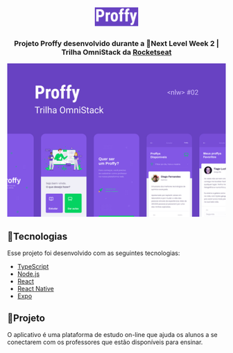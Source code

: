 <h1 align="center">
 <img alt="Proffy" src="images/Logo%20Proffy.png" width="20%" />
</h1>
<h3 align="center">
 Projeto Proffy desenvolvido durante a 🚀Next Level Week 2 | Trilha OmniStack da <a href="https://rocketseat.com.br/">Rocketseat</a>
</h3>
<p align="center">
 <img alt="Projeto" src="images/Proffy%20Mobile.png?raw=true" />
</p>

## 📌Tecnologias
Esse projeto foi desenvolvido com as seguintes tecnologias:
- [TypeScript](https://www.npmjs.com/package/typescript)
- [Node.js](https://nodejs.org/en/)
- [React](https://reactjs.org)
- [React Native](https://facebook.github.io/react-native/)
- [Expo](https://expo.io/)

## 📌Projeto
O aplicativo é uma plataforma de estudo on-line que ajuda os alunos a se conectarem com os professores que estão disponíveis para ensinar.
